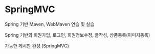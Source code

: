 # SpringMVC

Spring 기반 Maven, WebMaven 연습 및 실습

Spring 기반의 회원가입, 로그인, 회원정보수정, 글작성, 상품등록(이미지등록)

가능한 게시판 완성 (SpringMVC)







